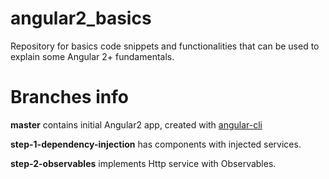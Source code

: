 # angular2_basics
Repository for basics code snippets and functionalities that can be used to explain some Angular 2+ fundamentals.

# Branches info
**master** contains initial Angular2 app, created with [angular-cli](https://cli.angular.io/)

**step-1-dependency-injection** has components with injected services.

**step-2-observables** implements Http service with Observables.
